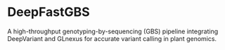 # DeepFastGBS
A high-throughput genotyping-by-sequencing (GBS) pipeline integrating DeepVariant and GLnexus for accurate variant calling in plant genomics.
